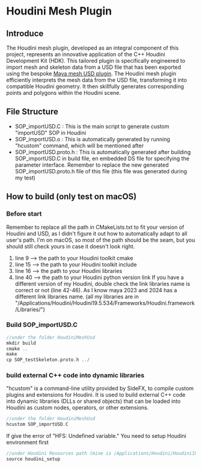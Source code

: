 # Houdini Mesh Plugin

## Introduce
The Houdini mesh plugin, developed as an integral component of this project, represents an innovative application of the C++ Houdini Development Kit (HDK). This tailored plugin is specifically engineered to import mesh and skeleton data from a USD file that has been exported using the bespoke [Maya mesh USD plugin](https://github.com/Yuqian-He/USD-Rigging-Schema/tree/main/mayaMeshUsd). The Houdini mesh plugin efficiently interprets the mesh data from the USD file, transforming it into compatible Houdini geometry. It then skillfully generates corresponding points and polygons within the Houdini scene.

## File Structure
- SOP_importUSD.C : This is the main script to generate custom "importUSD" SOP in Houdini
- SOP_importUSD.o : This is automatically generated by running "hcustom" command, which will be mentioned after
- SOP_importUSD.proto.h : This is automatically generated after building SOP_importUSD.C in build file, en embedded DS file for specifying the parameter interface. Remember to replace the new generated SOP_importUSD.proto.h file of this file (this file was generated during my test)

## How to build (only test on macOS)

### Before start 
Remember to replace all the path in CMakeLists.txt to fit your version of Houdini and USD, as I didn't figure it out how to automatically adapt to all user's path. I'm on macOS, so most of the path should be the seam, but you should still check yours in case it doesn't look right.

1. line 9 --> the path to your Houdini toolkit cmake
2. line 15 --> the path to your Houdini toolkit include
3. line 16 --> the path to your Houdini libraries
4. line 40 --> the path to your Houdini python version link
If you have a different version of my Houdini, double check the link libraries name is correct or not (line 42-46). As I know maya 2023 and 2024 has a different link libraries name. (all my libraries are in "/Applications/Houdini/Houdini19.5.534/Frameworks/Houdini.framework/Libraries/")

### Build SOP_importUSD.C
```c
//under the folder HoudiniMeshUsd
mkdir build
cmake ..
make
cp SOP_testSkeleton.proto.h ../
```

### build external C++ code into dynamic libraries
"hcustom" is a command-line utility provided by SideFX, to compile custom plugins and extensions for Houdini. It is used to build external C++ code into dynamic libraries (DLLs or shared objects) that can be loaded into Houdini as custom nodes, operators, or other extensions.

```c
//under the folder HoudiniMeshUsd
hcustom SOP_importUSD.C
```
If give the error of "HFS: Undefined variable." You need to setup Houdini environment first

```c
//under Houdini Resources path (mine is /Applications/Houdini/Houdini19.5.534/Frameworks/Houdini.framework/Versions/19.5/Resources/)
source houdini_setup
```








